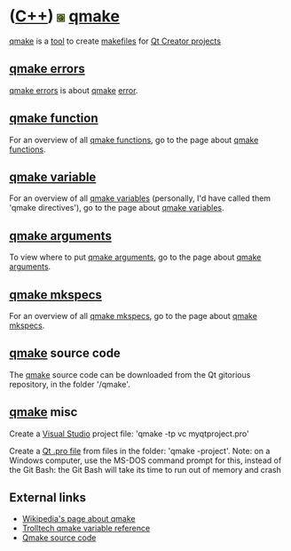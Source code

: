 # ([C++](Cpp.md)) ![Qt](PicQt.png) [qmake](CppQmake.md)

[qmake](CppQmake.md) is a [tool](CppTool.md) to create [makefiles](CppMakefile.md) for
[Qt Creator projects](CppQt.md)

## [qmake errors](CppQmakeError.md)

[qmake errors](CppQmakeError.md) is about [qmake](CppQmake.md)
[error](CppError.md).

## [qmake function](CppQmakeFunction.md)

For an overview of all [qmake functions](CppQmakeFunction.md), go to
the page about [qmake functions](CppQmakeFunction.md).

## [qmake variable](CppQmakeVariable.md)

For an overview of all [qmake variables](CppQmakeVariable.md)
(personally, I'd have called them 'qmake directives'), go to the page
about [qmake variables](CppQmakeVariable.md).

## [qmake arguments](CppQmakeArgument.md)

To view where to put [qmake arguments](CppQmakeArgument.md), go to the
page about [qmake arguments](CppQmakeArgument.md).

## [qmake mkspecs](CppQmakeMkspec.md)

For an overview of all [qmake mkspecs](CppQmakeMkspec.md), go to the
page about [qmake mkspecs](CppQmakeMkspec.md).

## [qmake](CppQmake.md) source code

The [qmake](CppQmake.md) source code can be downloaded from the Qt
gitorious repository, in the folder '/qmake'.

## [qmake](CppQmake.md) misc

Create a [Visual Studio](CppVisualStudio.md) project file: 'qmake -tp
vc myqtproject.pro'

Create a [Qt .pro file](CppProjectFile.md) from files in the folder:
'qmake -project'. Note: on a Windows computer, use the MS-DOS command
prompt for this, instead of the Git Bash: the Git Bash will take its
time to run out of memory and crash

## External links

-   [Wikipedia's page about qmake](http://en.wikipedia.org/wiki/Qmake)
-   [Trolltech qmake variable
    reference](http://doc.trolltech.com/4.2/qmake-variable-reference.html)
-   [Qmake source code](http://qt.gitorious.org/qt/qt/trees/4.7/qmake)
